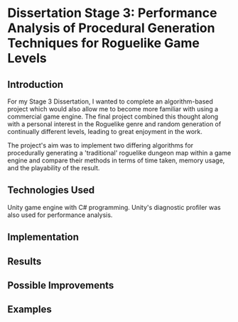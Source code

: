 # Dissertation Stage 3: Performance Analysis of Procedural Generation Techniques for Roguelike Game Levels

## Introduction 
For my Stage 3 Dissertation, I wanted to complete an algorithm-based project which would also allow me to become more familiar with using a commercial game engine. The final project combined this thought along with a personal interest in the Roguelike genre and random generation of continually different levels, leading to great enjoyment in the work. 

The project's aim was to implement two differing algorithms for procedurally generating a 'traditional' roguelike dungeon map within a game engine and compare their methods in terms of time taken, memory usage, and the playability of the result.

## Technologies Used
Unity game engine with C# programming. Unity's diagnostic profiler was also used for performance analysis.

## Implementation 


## Results

## Possible Improvements

## Examples
